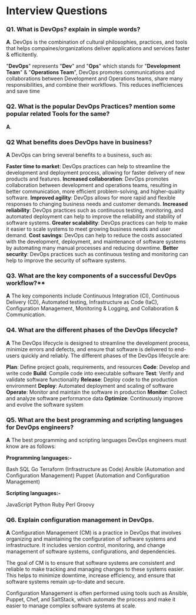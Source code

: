 # **Interview Questions**

### **Q1. What is DevOps? explain in simple words?**
**A**. DevOps is the combination of cultural philosophies, practices, and tools that helps compaines/organizations deliver applications and services faster & efficitently.

"**DevOps**" represents "**Dev**" and "**Ops**" which stands for "**Development Team**" & "**Operations Team**", DevOps promotes communications and collaborations between Development and Operations teams, share many responsibilities, and combine their workflows. This reduces inefficiences and save time

### **Q2. What is the popular DevOps Practices? mention some popular related Tools for the same?**
**A**. 

### **Q2 What benefits does DevOps have in business?**

**A**
DevOps can bring several benefits to a business, such as:

**Faster time to market**: DevOps practices can help to streamline the development and deployment process, allowing for faster delivery of new products and features.
**Increased collaboration**: DevOps promotes collaboration between development and operations teams, resulting in better communication, more efficient problem-solving, and higher-quality software.
**Improved agility**: DevOps allows for more rapid and flexible responses to changing business needs and customer demands.
**Increased reliability**: DevOps practices such as continuous testing, monitoring, and automated deployment can help to improve the reliability and stability of software systems.
**Greater scalability**: DevOps practices can help to make it easier to scale systems to meet growing business needs and user demand.
**Cost savings**: DevOps can help to reduce the costs associated with the development, deployment, and maintenance of software systems by automating many manual processes and reducing downtime.
**Better security**: DevOps practices such as continuous testing and monitoring can help to improve the security of software systems.


### Q3. What are the key components of a successful DevOps workflow?**

**A**
The key components include Continuous Integration (CI), Continuous Delivery (CD), Automated testing, Infrastructure as Code (IaC), Configuration Management, Monitoring & Logging, and Collaboration & Communication.

### **Q4. What are the different phases of the DevOps lifecycle?**

**A** The DevOps lifecycle is designed to streamline the development process, minimize errors and defects, and ensure that software is delivered to end-users quickly and reliably. The different phases of the DevOps lifecycle are:

**Plan**: Define project goals, requirements, and resources
**Code**: Develop and write code
**Build**: Compile code into executable software
**Test**: Verify and validate software functionality
**Release**: Deploy code to the production environment
**Deploy**: Automated deployment and scaling of software
**Operate**: Monitor and maintain the software in production
**Monitor**: Collect and analyze software performance data
**Optimize**: Continuously improve and evolve the software system

### **Q5. What are the best programming and scripting languages for DevOps engineers?**

**A** The best programming and scripting languages DevOps engineers must know are as follows:

**Programming languages:-**

Bash
SQL
Go
Terraform (Infrastructure as Code)
Ansible (Automation and Configuration Management)
Puppet (Automation and Configuration Management)

**Scripting languages:-**

JavaScript
Python
Ruby
Perl
Groovy

### **Q6. Explain configuration management in DevOps.**

**A** Configuration Management (CM) is a practice in DevOps that involves organizing and maintaining the configuration of software systems and infrastructure. It includes version control, monitoring, and change management of software systems, configurations, and dependencies.

The goal of CM is to ensure that software systems are consistent and reliable to make tracking and managing changes to these systems easier. This helps to minimize downtime, increase efficiency, and ensure that software systems remain up-to-date and secure.

Configuration Management is often performed using tools such as Ansible, Puppet, Chef, and SaltStack, which automate the process and make it easier to manage complex software systems at scale.